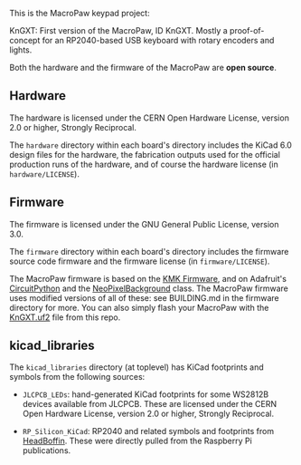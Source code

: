 This is the MacroPaw keypad project:

KnGXT: First version of the MacroPaw, ID KnGXT. Mostly a proof-of-concept for
       an RP2040-based USB keyboard with rotary encoders and lights.

Both the hardware and the firmware of the MacroPaw are **open source**.

## Hardware

The hardware is licensed under the CERN Open Hardware License, version 2.0
or higher, Strongly Reciprocal.

The `hardware` directory within each board's directory includes the KiCad 6.0
design files for the hardware, the fabrication outputs used for the official
production runs of the hardware, and of course the hardware license
(in `hardware/LICENSE`).
## Firmware

The firmware is licensed under the GNU General Public License, version 3.0.

The `firmware` directory within each board's directory includes the firmware
source code firmware and the firmware license (in `firmware/LICENSE`).

The MacroPaw firmware is based on the [KMK Firmware], and on Adafruit's
[CircuitPython] and the [NeoPixelBackground] class. The MacroPaw firmware
uses modified versions of all of these: see BUILDING.md in the firmware
directory for more. You can also simply flash your MacroPaw with the
[KnGXT.uf2] file from this repo.

[KMK Firmware]: https://github.com/KMKfw/kmk_firmware/
[CircuitPython]: https://circuitpython.org/
[NeoPixelBackground]: https://learn.adafruit.com/intro-to-rp2040-pio-with-circuitpython/advanced-using-pio-to-drive-neopixels-in-the-background
[KnGXT.uf2]: https://raw.githubusercontent.com/kodachi614/macropaw/main/KnGXT.uf2

## kicad_libraries

The `kicad_libraries` directory (at toplevel) has KiCad footprints and symbols from
the following sources:

- `JLCPCB_LEDs`: hand-generated KiCad footprints for some WS2812B devices available
  from JLCPCB. These are licensed under the CERN Open Hardware License, version 2.0
  or higher, Strongly Reciprocal.

- `RP_Silicon_KiCad`: RP2040 and related symbols and footprints from [HeadBoffin].
  These were directly pulled from the Raspberry Pi publications.

[HeadBoffin]: https://github.com/HeadBoffin/RP_Silicon_KiCad
